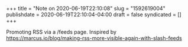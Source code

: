 +++
title = "Note on 2020-06-19T22:10:08"
slug = "1592619004"
publishdate = 2020-06-19T22:10:04-04:00
draft = false
syndicated = []
+++

Promoting RSS via a /feeds page. Inspired by https://marcus.io/blog/making-rss-more-visible-again-with-slash-feeds
